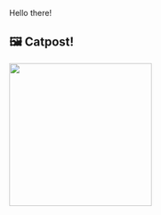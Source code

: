 Hello there!



## 🖼️ Catpost!

<sub>
    <img src="https://cdn2.thecatapi.com/images/GygsATajl.jpg" height="256">
</sub>

